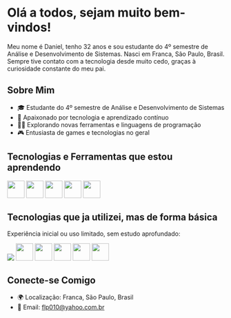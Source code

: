 # Olá a todos, sejam muito bem-vindos!

Meu nome é Daniel, tenho 32 anos e sou estudante do 4º semestre de Análise e Desenvolvimento de Sistemas. Nasci em Franca, São Paulo, Brasil. Sempre tive contato com a tecnologia desde muito cedo, graças à curiosidade constante do meu pai.

## Sobre Mim

- 🎓 Estudante do 4º semestre de Análise e Desenvolvimento de Sistemas
- 🌱 Apaixonado por tecnologia e aprendizado contínuo
- 👨‍💻 Explorando novas ferramentas e linguagens de programação
- 🎮 Entusiasta de games e tecnologias no geral

## Tecnologias e Ferramentas que estou aprendendo
  
<img loading= "lazy" src="https://cdn.jsdelivr.net/gh/devicons/devicon@latest/icons/javascript/javascript-original.svg" width="40" height="40" /> <img loading= "lazy" src="https://cdn.jsdelivr.net/gh/devicons/devicon@latest/icons/html5/html5-original.svg" width="40" height="40" /> <img loading= "lazy" src="https://cdn.jsdelivr.net/gh/devicons/devicon@latest/icons/css3/css3-original.svg" width="40" height="40" /> <img loading= "lazy" src="https://cdn.jsdelivr.net/gh/devicons/devicon@latest/icons/nodejs/nodejs-original.svg" width="40" height="40" /> <img loading="lazy" src="https://cdn.jsdelivr.net/gh/devicons/devicon/icons/git/git-original.svg" width="40" height="40"/>

## Tecnologias que ja utilizei, mas de forma básica
  Experiência inicial ou uso limitado, sem estudo aprofundado: 


<img src="https://cdn.jsdelivr.net/gh/devicons/devicon@latest/icons/java/java-original.svg" /> <img loading= "lazy" src="https://cdn.jsdelivr.net/gh/devicons/devicon@latest/icons/python/python-original.svg" width="40" height="40" /> <img loading= "lazy" src="https://cdn.jsdelivr.net/gh/devicons/devicon@latest/icons/pandas/pandas-original.svg" width="40" height="40" /> <img loading= "lazy" src="https://cdn.jsdelivr.net/gh/devicons/devicon@latest/icons/mongodb/mongodb-original.svg" width="40" heigth="40" /> <img loading= "lazy" src="https://cdn.jsdelivr.net/gh/devicons/devicon@latest/icons/figma/figma-original.svg" width="40" height="40" /> <img loading="lazy" src="https://cdn.jsdelivr.net/gh/devicons/devicon@latest/icons/slack/slack-original.svg" width="40" height="40" />
          

          
          
          
          
    
## Conecte-se Comigo

- 🌍 Localização: Franca, São Paulo, Brasil
- 📧 Email: [flp010@yahoo.com.br](mailto:flp010@yahoo.com.br)
  
